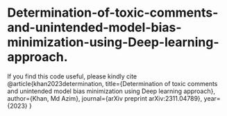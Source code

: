 # Determination-of-toxic-comments-and-unintended-model-bias-minimization-using-Deep-learning-approach.
If you find this code useful, please kindly cite
@article{khan2023determination,
  title={Determination of toxic comments and unintended model bias minimization using Deep learning approach},
  author={Khan, Md Azim},
  journal={arXiv preprint arXiv:2311.04789},
  year={2023}
}
